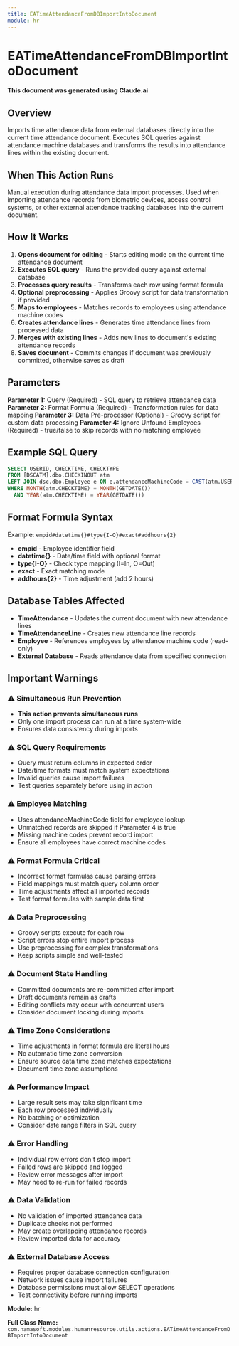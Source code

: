 ```yaml
---
title: EATimeAttendanceFromDBImportIntoDocument
module: hr
---
```



<div class='entity-flows'>

# EATimeAttendanceFromDBImportIntoDocument

**This document was generated using Claude.ai**

## Overview

Imports time attendance data from external databases directly into the current time attendance document. Executes SQL queries against attendance machine databases and transforms the results into attendance lines within the existing document.

## When This Action Runs

Manual execution during attendance data import processes. Used when importing attendance records from biometric devices, access control systems, or other external attendance tracking databases into the current document.

## How It Works

1. **Opens document for editing** - Starts editing mode on the current time attendance document
2. **Executes SQL query** - Runs the provided query against external database
3. **Processes query results** - Transforms each row using format formula
4. **Optional preprocessing** - Applies Groovy script for data transformation if provided
5. **Maps to employees** - Matches records to employees using attendance machine codes
6. **Creates attendance lines** - Generates time attendance lines from processed data
7. **Merges with existing lines** - Adds new lines to document's existing attendance records
8. **Saves document** - Commits changes if document was previously committed, otherwise saves as draft

## Parameters

**Parameter 1:** Query (Required) - SQL query to retrieve attendance data
**Parameter 2:** Format Formula (Required) - Transformation rules for data mapping
**Parameter 3:** Data Pre-processor (Optional) - Groovy script for custom data processing
**Parameter 4:** Ignore Unfound Employees (Required) - true/false to skip records with no matching employee

## Example SQL Query

```sql
SELECT USERID, CHECKTIME, CHECKTYPE
FROM [DSCATM].dbo.CHECKINOUT atm 
LEFT JOIN dsc.dbo.Employee e ON e.attendanceMachineCode = CAST(atm.USERID AS nvarchar(50))
WHERE MONTH(atm.CHECKTIME) = MONTH(GETDATE()) 
  AND YEAR(atm.CHECKTIME) = YEAR(GETDATE())
```

## Format Formula Syntax

Example: `empid#datetime{}#type{I-O}#exact#addhours{2}`

- **empid** - Employee identifier field
- **datetime{}** - Date/time field with optional format
- **type{I-O}** - Check type mapping (I=In, O=Out)
- **exact** - Exact matching mode
- **addhours{2}** - Time adjustment (add 2 hours)

## Database Tables Affected

- **TimeAttendance** - Updates the current document with new attendance lines
- **TimeAttendanceLine** - Creates new attendance line records
- **Employee** - References employees by attendance machine code (read-only)
- **External Database** - Reads attendance data from specified connection

## Important Warnings

### ⚠️ Simultaneous Run Prevention
- **This action prevents simultaneous runs**
- Only one import process can run at a time system-wide
- Ensures data consistency during imports

### ⚠️ SQL Query Requirements
- Query must return columns in expected order
- Date/time formats must match system expectations
- Invalid queries cause import failures
- Test queries separately before using in action

### ⚠️ Employee Matching
- Uses attendanceMachineCode field for employee lookup
- Unmatched records are skipped if Parameter 4 is true
- Missing machine codes prevent record import
- Ensure all employees have correct machine codes

### ⚠️ Format Formula Critical
- Incorrect format formulas cause parsing errors
- Field mappings must match query column order
- Time adjustments affect all imported records
- Test format formulas with sample data first

### ⚠️ Data Preprocessing
- Groovy scripts execute for each row
- Script errors stop entire import process
- Use preprocessing for complex transformations
- Keep scripts simple and well-tested

### ⚠️ Document State Handling
- Committed documents are re-committed after import
- Draft documents remain as drafts
- Editing conflicts may occur with concurrent users
- Consider document locking during imports

### ⚠️ Time Zone Considerations
- Time adjustments in format formula are literal hours
- No automatic time zone conversion
- Ensure source data time zone matches expectations
- Document time zone assumptions

### ⚠️ Performance Impact
- Large result sets may take significant time
- Each row processed individually
- No batching or optimization
- Consider date range filters in SQL query

### ⚠️ Error Handling
- Individual row errors don't stop import
- Failed rows are skipped and logged
- Review error messages after import
- May need to re-run for failed records

### ⚠️ Data Validation
- No validation of imported attendance data
- Duplicate checks not performed
- May create overlapping attendance records
- Review imported data for accuracy

### ⚠️ External Database Access
- Requires proper database connection configuration
- Network issues cause import failures
- Database permissions must allow SELECT operations
- Test connectivity before running imports

**Module:** hr

**Full Class Name:** `com.namasoft.modules.humanresource.utils.actions.EATimeAttendanceFromDBImportIntoDocument`


</div>

